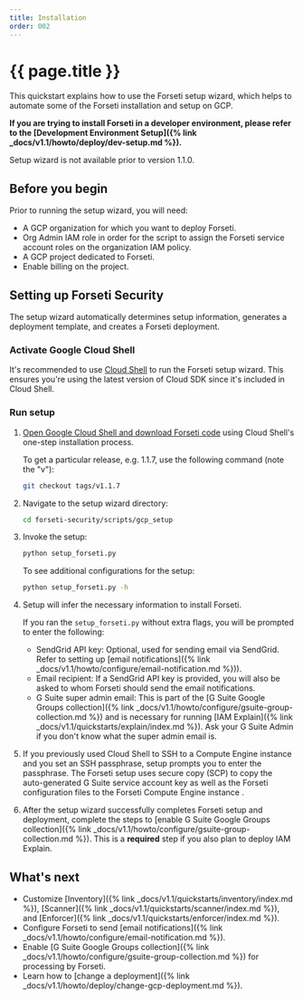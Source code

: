 ```yaml
---
title: Installation
order: 002
---
```

# {{ page.title }}

This quickstart explains how to use the Forseti setup wizard, which helps to
automate some of the Forseti installation and setup on GCP.

**If you are trying to install Forseti in a developer environment, please
refer to the [Development Environment Setup]({% link _docs/v1.1/howto/deploy/dev-setup.md %}).**

Setup wizard is not available prior to version 1.1.0.

## Before you begin

Prior to running the setup wizard, you will need:

  - A GCP organization for which you want to deploy Forseti.
  - Org Admin IAM role in order for the script to assign the Forseti
  service account roles on the organization IAM policy.
  - A GCP project dedicated to Forseti.
  - Enable billing on the project.


## Setting up Forseti Security

The setup wizard automatically determines setup information, generates a
deployment template, and creates a Forseti deployment.

### Activate Google Cloud Shell

It's recommended to use [Cloud Shell](https://cloud.google.com/shell/docs/quickstart) to run the Forseti setup wizard. This ensures you're using the latest version of Cloud SDK since it's included in Cloud Shell.

### Run setup

  1. [Open Google Cloud Shell and download Forseti code](https://console.cloud.google.com/cloudshell/open?git_repo=https%3A%2F%2Fgithub.com%2FGoogleCloudPlatform%2Fforseti-security&page=editor)
     using Cloud Shell's one-step installation process.

     To get a particular release, e.g. 1.1.7, use the following command (note the "v"):

      ```bash
      git checkout tags/v1.1.7
      ```

  1. Navigate to the setup wizard directory:

      ```bash
      cd forseti-security/scripts/gcp_setup
      ```

  1. Invoke the setup:

      ```bash
      python setup_forseti.py
      ```

      To see additional configurations for the setup:

      ```bash
      python setup_forseti.py -h
      ```

  1. Setup will infer the necessary information to install Forseti.

     If you ran the `setup_forseti.py` without extra flags, you will be
     prompted to enter the following:

     * SendGrid API key: Optional, used for sending email via SendGrid. Refer to
       setting up [email notifications]({% link _docs/v1.1/howto/configure/email-notification.md %})).
     * Email recipient: If a SendGrid API key is provided, you will also be asked
       to whom Forseti should send the email notifications.
     * G Suite super admin email: This is part of the
       [G Suite Google Groups collection]({% link _docs/v1.1/howto/configure/gsuite-group-collection.md %})
       and is necessary for running [IAM Explain]({% link _docs/v1.1/quickstarts/explain/index.md %}).
       Ask your G Suite Admin if you don't know what the super admin email is.

  1. If you previously used Cloud Shell to SSH to a Compute Engine instance and
     you set an SSH passphrase, setup prompts you to enter the passphrase.
     The Forseti setup uses secure copy (SCP) to copy the auto-generated G Suite
     service account key as well as the Forseti configuration files to the
     Forseti Compute Engine instance .

  1. After the setup wizard successfully completes Forseti setup and deployment,
     complete the steps to [enable G Suite Google Groups collection]({% link _docs/v1.1/howto/configure/gsuite-group-collection.md %}). This is a **required** step if you also plan to deploy IAM Explain.

## What's next

  - Customize [Inventory]({% link _docs/v1.1/quickstarts/inventory/index.md %}),
  [Scanner]({% link _docs/v1.1/quickstarts/scanner/index.md %}),
  and [Enforcer]({% link _docs/v1.1/quickstarts/enforcer/index.md %}).
  - Configure Forseti to send [email notifications]({% link _docs/v1.1/howto/configure/email-notification.md %}).
  - Enable [G Suite Google Groups collection]({% link _docs/v1.1/howto/configure/gsuite-group-collection.md %})
  for processing by Forseti.
  - Learn how to [change a deployment]({% link _docs/v1.1/howto/deploy/change-gcp-deployment.md %}).

